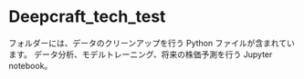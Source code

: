 # Deepcraft_tech_test
フォルダーには、データのクリーンアップを行う Python ファイルが含まれています。
データ分析、モデルトレーニング、将来の株価予測を行う Jupyter notebook。
